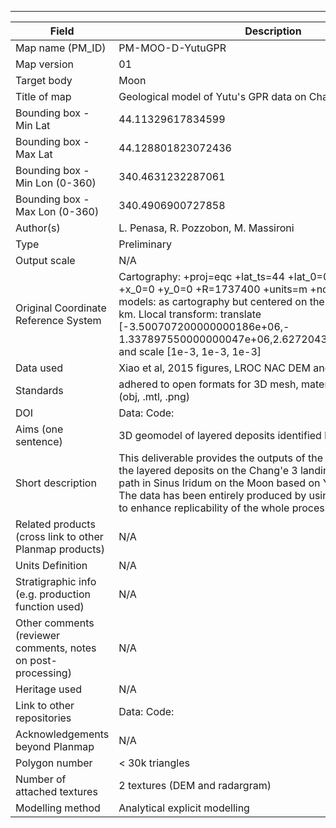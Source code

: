 ---

| Field | Description |
| --- | --- |
|	Map name (PM_ID)	|	PM-MOO-D-YutuGPR	|	
|	Map version	|	01	|	
|	Target body	|	Moon	|	
|	Title of map	|	Geological model of Yutu's GPR data on Chang'e III landing site	|	
|	Bounding box - Min Lat	|	44.11329617834599	|	
|	Bounding box - Max Lat	|	44.128801823072436 	|	
|	Bounding box - Min Lon (0-360)	|	340.4631232287061 	|	
|	Bounding box - Max Lon (0-360)	|	340.4906900727858 	|	
|	Author(s)	|	L. Penasa, R. Pozzobon, M. Massironi	|	
|	Type	|	Preliminary	|	
|	Output scale	|	N/A	|	
|	Original Coordinate Reference System	|	Cartography: +proj=eqc +lat_ts=44 +lat_0=0 +lon_0=180 +x_0=0 +y_0=0 +R=1737400 +units=m +no_defs +type=crs, 3D models: as cartography but centered on the landing site, units km. Llocal transform: translate [-3.500707200000000186e+06,- 1.337897550000000047e+06,2.627204345703125000e+03]  and scale  [1e-3, 1e-3, 1e-3]	|
|	Data used	|	Xiao et al,  2015 figures, LROC NAC DEM and orthoimages		|
|	Standards | adhered to open formats for 3D mesh, materials and textures (obj, .mtl, .png)	|	|
|	DOI	|	Data: Code:	|	
|	Aims (one sentence)	|	3D geomodel of layered deposits identified by Yutu rover	|	
|	Short description	| This deliverable	provides the outputs of the 3D geomodelling of the layered deposits on the Chang'e 3 landing site and Yutu rover path in Sinus Iridum on the Moon based on Yutu rover GPR data. The data has been entirely produced by using open source tools to enhance replicability of the whole processing steps. |
|	Related products (cross link to other Planmap products)	|	N/A |
|	Units Definition	|	N/A	|	
|	Stratigraphic info (e.g. production function used)	|	N/A	|	
|	Other comments (reviewer comments, notes on post-processing)	|	N/A	|	
|	Heritage used	|	N/A	|	
|	Link to other repositories	|	Data: Code:	|	
|	Acknowledgements beyond Planmap	|	N/A	|	
|	Polygon number	|	< 30k triangles	|
|	Number of attached textures	|	2 textures (DEM and radargram)	|	
|	Modelling method	|	Analytical explicit modelling |
